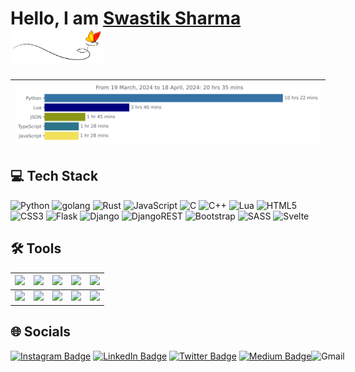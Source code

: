 # Hello, I am <a href="https://swastiksharma.in" target="_blank" >Swastik Sharma</a><img src="images/butterfly.gif" width=30%>

| <img src="https://github.com/swastkk/swastkk/blob/master/images/stat.svg" alt="Swastik Stats"/> |
| ----------------------------------------------------------------------------------------------- |

## 💻 Tech Stack

![Python](https://img.shields.io/badge/python-3670A0?style=for-the-badge&logo=python&logoColor=ffdd54) ![golang](https://img.shields.io/badge/go-%231572B6.svg?style=for-the-badge&logo=go&logoColor=white) ![Rust](https://img.shields.io/badge/rust-%23000000.svg?style=for-the-badge&logo=rust&logoColor=white) ![JavaScript](https://img.shields.io/badge/javascript-%23323330.svg?style=for-the-badge&logo=javascript&logoColor=%23F7DF1E) ![C](https://img.shields.io/badge/c-%2300599C.svg?style=for-the-badge&logo=c&logoColor=white) ![C++](https://img.shields.io/badge/c++-%2300599C.svg?style=for-the-badge&logo=c%2B%2B&logoColor=white) ![Lua](https://img.shields.io/badge/lua-%232C2D72.svg?style=for-the-badge&logo=lua&logoColor=white) ![HTML5](https://img.shields.io/badge/html5-%23E34F26.svg?style=for-the-badge&logo=html5&logoColor=white) ![CSS3](https://img.shields.io/badge/css3-%231572B6.svg?style=for-the-badge&logo=css3&logoColor=white) ![Flask](https://img.shields.io/badge/flask-%23323330?style=for-the-badge&logo=flask&logoColor=23F7DF1E) ![Django](https://img.shields.io/badge/django-%23092E20.svg?style=for-the-badge&logo=django&logoColor=white) ![DjangoREST](https://img.shields.io/badge/DJANGO-REST-ff1709?style=for-the-badge&logo=django&logoColor=white&color=ff1709&labelColor=gray) ![Bootstrap](https://img.shields.io/badge/bootstrap-%23563D7C.svg?style=for-the-badge&logo=bootstrap&logoColor=white) ![SASS](https://img.shields.io/badge/SASS-hotpink.svg?style=for-the-badge&logo=SASS&logoColor=white) ![Svelte](https://img.shields.io/badge/Svelte-4A4A55?style=for-the-badge&logo=svelte&logoColor=FF3E00)

## 🛠️ Tools

| ![](https://img.shields.io/badge/-Vim-black?logo=vim&style=plastic)         | ![](https://img.shields.io/badge/-Linux-black?logo=linux&style=plastic)   | ![](https://img.shields.io/badge/-git-black?logo=git&style=plastic)     | ![](https://img.shields.io/badge/-Azure-black?logo=microsoftazure&style=plastic) | ![](https://img.shields.io/badge/-docker-black?logo=docker&style=plastic)       |
| --------------------------------------------------------------------------- | ------------------------------------------------------------------------- | ----------------------------------------------------------------------- | -------------------------------------------------------------------------------- | ------------------------------------------------------------------------------- |
| ![](https://img.shields.io/badge/-postman-black?logo=postman&style=plastic) | ![](https://img.shields.io/badge/-github-black?logo=github&style=plastic) | ![](https://img.shields.io/badge/-MySQL-black?logo=mysql&style=plastic) | ![](https://img.shields.io/badge/-Shell-black?logo=shell&style=plastic)          | ![](https://img.shields.io/badge/-postgres-black?logo=postgresql&style=plastic) |

## 🌐 Socials

[![Instagram Badge](https://img.shields.io/badge/Instagram-E4405F?logo=instagram&logoColor=fff&style=for-the-badge)](https://instagram.com/swastik.sharmaa) [![LinkedIn Badge](https://img.shields.io/badge/LinkedIn-0A66C2?logo=linkedin&logoColor=fff&style=for-the-badge)](https://linkedin.com/in/swastkk) [![Twitter Badge](https://img.shields.io/badge/Twitter-1DA1F2?logo=twitter&logoColor=fff&style=for-the-badge)](https://twitter.com/swastik_sharmaa) [![Medium Badge](https://img.shields.io/badge/Medium-000?logo=medium&logoColor=fff&style=for-the-badge)](https://medium.com/@swastik.sharma) <a href="mailto:swastkk@gmail.com"><img alt="Gmail" src="https://img.shields.io/badge/Gmail-D14836?style=for-the-badge&logo=gmail&logoColor=white" style="position: absolute;" /></a>
